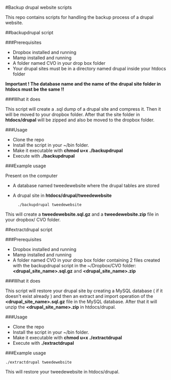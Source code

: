#Backup drupal website scripts

This repo contains scripts for handling the backup process of a drupal website.

##backupdrupal script

###Prerequisites

* Dropbox installed and running
* Mamp installed and running
* A folder named CVO in your drop box folder
* Your drupal sites must be in a directory named drupal inside your htdocs folder

**Important ! The database name and the name of the drupal site folder in htdocs must be the same !!**

###What it does

This script will create a .sql dump of a drupal site and compress it. Then it will be moved to your dropbox folder. After that the site folder in **htdocs/drupal** will be zipped and also be moved to the dropbox folder.

###Usage

* Clone the repo
* Install the script in your ~/bin folder.
* Make it executable with **chmod u+x ./backupdrupal**
* Execute with **./backupdrupal <sitename>**

###Example usage

Present on the computer

* A database named tweedewebsite where the drupal tables are stored
* A drupal site in **htdocs/drupal/tweedewebsite**


		./backupdrupal tweedewebsite

This will create a **tweedewebsite.sql.gz** and a **tweedewebsite.zip** file in your dropbox/ CVO folder.

##extractdrupal script

###Prerequisites

* Dropbox installed and running
* Mamp installed and running
* A folder named CVO in your drop box folder containing 2 files created with the backupdrupal script in the ~/Dropbox/CVO folder: **<drupal_site_name>.sql.gz** and **<drupal_site_name>.zip**

###What it does

This script will restore your drupal site by creating a MySQL database ( if it doesn't exist already ) and then an extract and import operation of the **<drupal_site_name>.sql.gz** file in the MySQL database. After that it will unzip the **<drupal_site_name>.zip** in htdocs/drupal.

###Usage

* Clone the repo
* Install the script in your ~/bin folder.
* Make it executable with **chmod u+x ./extractdrupal**
* Execute with **./extractdrupal <sitename>**

###Example usage

	./extractdrupal tweedewebsite

This will restore your tweedewebsite in htdocs/drupal.
